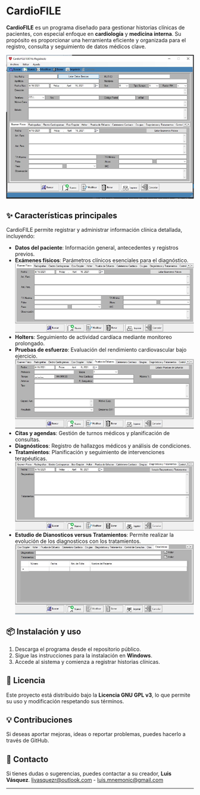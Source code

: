# CardioFILE

**CardioFILE** es un programa diseñado para gestionar historias clínicas de pacientes, con especial enfoque en **cardiología** y **medicina interna**. Su propósito es proporcionar una herramienta eficiente y organizada para el registro, consulta y seguimiento de datos médicos clave.

![Pantalla Principal](https://raw.githubusercontent.com/Taguapire/CardioFILE_Pub/master/Recursos/PantallaPrincipal.JPG)

## ✨ Características principales
CardioFILE permite registrar y administrar información clínica detallada, incluyendo:
- **Datos del paciente**: Información general, antecedentes y registros previos.
- **Exámenes físicos**: Parámetros clínicos esenciales para el diagnóstico.
  ![Examen Físico](https://raw.githubusercontent.com/Taguapire/CardioFILE_Pub/master/Recursos/ExamenFisico.JPG)
- **Holters**: Seguimiento de actividad cardíaca mediante monitoreo prolongado.
- **Pruebas de esfuerzo**: Evaluación del rendimiento cardiovascular bajo ejercicio.
  ![Prueba de Esfuerzo](https://raw.githubusercontent.com/Taguapire/CardioFILE_Pub/master/Recursos/PruebadeEsfuerzo.JPG)
- **Citas y agendas**: Gestión de turnos médicos y planificación de consultas.
- **Diagnósticos**: Registro de hallazgos médicos y análisis de condiciones.
- **Tratamientos**: Planificación y seguimiento de intervenciones terapéuticas.
  ![Diagnósticos y Tratamientos](https://raw.githubusercontent.com/Taguapire/CardioFILE_Pub/master/Recursos/DiagnosticoTratamientos.JPG)
- **Estudio de Dianosticos versus Tratamientos**: Permite realizar la evolución de los diagnosticos con los tratamientos.
  ![Estudio de Diagnósticos vs. Tratamientos](https://raw.githubusercontent.com/Taguapire/CardioFILE_Pub/master/Recursos/Estadisticas.JPG)

## 📦 Instalación y uso
1. Descarga el programa desde el repositorio público.
2. Sigue las instrucciones para la instalación en **Windows**.
3. Accede al sistema y comienza a registrar historias clínicas.

## 📝 Licencia
Este proyecto está distribuido bajo la **Licencia GNU GPL v3**, lo que permite su uso y modificación respetando sus términos.

## 💡 Contribuciones
Si deseas aportar mejoras, ideas o reportar problemas, puedes hacerlo a través de GitHub.

## 📧 Contacto
Si tienes dudas o sugerencias, puedes contactar a su creador, **Luis Vásquez**. ljvasquezr@outlook.com - luis.mnemonic@gmail.com

---
